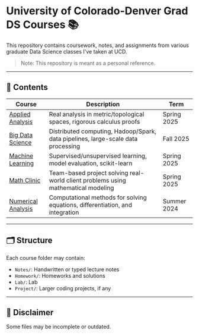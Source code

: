 # University of Colorado-Denver Grad DS Courses 📚

This repository contains coursework, notes, and assignments from various graduate Data Science classes I've taken at UCD.

> Note: This repository is meant as a personal reference. 

---

## 📘 Contents

| Course                                 | Description                                                      | Term      |
|---------------------------------------|------------------------------------------------------------------|-----------|
| [Applied Analysis](./Applied-Analysis) | Real analysis in metric/topological spaces, rigorous calculus proofs | Spring 2025 |
| [Big Data Science](./Big-Data-Science) | Distributed computing, Hadoop/Spark, data pipelines, large-scale data processing | Fall 2025 |
| [Machine Learning](./Machine-Learning) | Supervised/unsupervised learning, model evaluation, scikit-learn | Spring 2025 |
| [Math Clinic](./Math-Clinic)          | Team-based project solving real-world client problems using mathematical modeling | Spring 2025 |
| [Numerical Analysis](./Numerical-Analysis) | Computational methods for solving equations, differentiation, and integration | Summer 2024 |

---

## 🗂 Structure

Each course folder may contain:
- `Notes/`: Handwritten or typed lecture notes
- `Homework/`: Homeworks and solutions
- `Lab/`: Lab
- `Project/`: Larger coding projects, if any

---

## 📌 Disclaimer

Some files may be incomplete or outdated.

